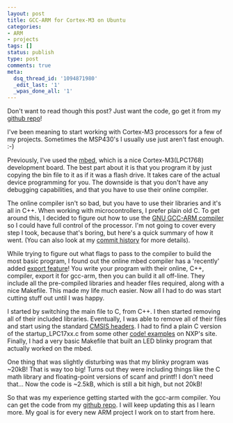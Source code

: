 ```yaml
---
layout: post
title: GCC-ARM for Cortex-M3 on Ubuntu
categories:
- ARM
- projects
tags: []
status: publish
type: post
comments: true
meta:
  dsq_thread_id: '1094871980'
  _edit_last: '1'
  _wpas_done_all: '1'
---
```

Don't want to read though this post? Just want the code, go get it from my <a href="https://github.com/alvarop/arm-gcc-barebones">github repo</a>!

I've been meaning to start working with Cortex-M3 processors for a few of my projects. Sometimes the MSP430's I usually use just aren't fast enough. :-)

Previously, I've used the <a href="http://mbed.org/">mbed</a>, which is a nice Cortex-M3(LPC1768) development board. The best part about it is that you program it by just copying the bin file to it as if it was a flash drive. It takes care of the actual device programming for you. The downside is that you don't have any debugging capabilities, and that you have to use their online compiler.

The online compiler isn't so bad, but you have to use their libraries and it's all in C++. When working with microcontrollers, I prefer plain old C. To get around this, I decided to figure out how to use the <a href="https://launchpad.net/gcc-arm-embedded">GNU GCC-ARM compiler</a> so I could have full control of the processor. I'm not going to cover every step I took, because that's boring, but here's a quick summary of how it went. (You can also look at my <a href="https://github.com/alvarop/arm-gcc-barebones/commits/master">commit history</a> for more details).

While trying to figure out what flags to pass to the compiler to build the most basic program, I found out the online mbed compiler has a 'recently' added <a href="http://mbed.org/handbook/Exporting-to-GCC-ARM-Embedded">export feature</a>! You write your program with their online, C++, compiler, export it for gcc-arm, then you can build it all off-line. They include all the pre-compiled libraries and header files required, along with a nice Makefile. This made my life much easier. Now all I had to do was start cutting stuff out until I was happy.

I started by switching the main file to C, from C++. I then started removing all of their included libraries. Eventually, I was able to remove all of their files and start using the standard <a href="http://ics.nxp.com/support/lpcxpresso/">CMSIS headers</a>. I had to find a plain C version of the startup\_LPC17xx.c from some other <a href="http://www.nxp.com/products/microcontrollers/cortex_m3/LPC1768FBD100.html#documentation">code! examples</a> on NXP's site. Finally, I had a very basic Makefile that built an LED blinky program that actually worked on the mbed.

One thing that was slightly disturbing was that my blinky program was ~20kB! That is way too big! Turns out they were including things like the C math library and floating-point versions of scanf and printf! I don't need that... Now the code is ~2.5kB, which is still a bit high, but not 20kB!

So that was my experience getting started with the gcc-arm compiler. You can get the code from my <a href="https://github.com/alvarop/arm-gcc-barebones">github repo</a>. I will keep updating this as I learn more. My goal is for every new ARM project I work on to start from here.
